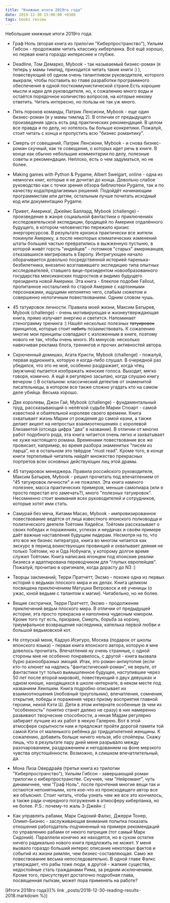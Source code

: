 ```yaml
---
title: "Книжные итоги 2019го года"
date: 2019-12-30 15:00:00 +0300
tags: books review
---
```

Небольшие книжные итоги 2019го года.
<!--more-->

* Граф Ноль (вторая книга из трилогии "Киберпространство"), Уильям Гибсон - продолжаем читать классику киберпанка. Всё ещё хорошо, но первая книга гораздо интереснее и глубже.

* Deadline, Том Демарко, Mybook - так называемый бизнес-роман (я теперь у мамы тимлид, приходится читать такие книги :) ), повествующий об одном очень талантливом руководителе, которого выкрали, чтобы поставить во главе разработки программного обеспечения в одной посткоммунистической стране.Есть хорошие мысли и идеи для руководителя, но, к сожалению много воды и остаётся порядочное количество вопросов, на которые некому ответить. Читать интересно, но пользы не так уж много.

* Пять пороков команды, Патрик Ленсиони, Mybook - еще один бизнес-роман (я у мамы тимлид 2). В отличии от предыдущего произведения здесь есть ряд практических рекомендаций. В целом все правда и по делу, но хотелось бы больше конкретики. Пожалуй, стоит читать с конца и пропустить всю "бизнес романтику".

* Смерть от совещаний, Патрик Ленсиони, Mybook - и снова бизнес-роман скучный, как те совещания, о которых идет речь в книге. В конце как обычно небольшие комментарии по делу, полезные советы и рекомендации. Неплохо, есть о чем задуматься, но не более.

* Making games with Python & Pygame, Albert Sweigart, online - одна из немногих книг, которые я не дочитал до конца. Довольно слабое руководство как с точки зрения обзора библиотеки Pygame, так и по качеству кода/предлагаемых решений. Подойдёт начинающим программистам или детям, остальным лучше почитать исходный код или документацию Pygame.

* Привет, Америка!, Джеймс Баллард, Mybook (challenge) - произведение в жанре социальной фантастики о приключениях исследовательской экспедиции, бродящей по Америке отдалённого будущего, в котором человечество пережило кризис энергоресурсов. В результате кризиса практически все жители покинули Америку, а после некоторых климатических изменений штаты большей частью превратились в выжженную пустыню, в которой живёт горсть "индейцев" - потомков "старых" американцев, отказавшихся мигрировать в Европу. Интригующее начало оборачивается довольно посредственной историей паренька-безбилетника, внезапно возглавившего экспедицию типа опытных исследователей, ставшего вице-президентом новообразованного государства мексиканских подростков и видимо будущего президента новой Америки. Эта книга - блеклое подобие Fallout, пропитанное ностальгией по старой Америке с картонными персонажами, ищущими непонятно чего, слабым сюжетом и совершенно нелогичным повествованием. Одним словом чушь.

* 45 татуировок личности. Правила моей жизни, Максим Батырев, Mybook (challenge) - очень мотивирующая и жизнеутверждающая книга, прямо излучает энергию и светится. Напоминает стенограмму тренинга :) Нашёл несколько полезных ~~татуировок~~ принципов, которые стоит ~~набить~~ позаимствовать. К сожалению многие мои принципы совпадают с изложенным в книге, поэтому нового не так, чтобы очень много. Из минусов: несколько навязчивая реклама блога, тренингов и прочих активностей автора.

* Скрюченный домишко, Агата Кристи, Mybook (challenge) - пожалуй, первая аудиокнига, которую я когда-либо слушал. В очередной раз убедился, что это не моё, особенно раздражает, когда чтец (мужчина) пытается изображать женские голоса. Выходит, мягко говоря, комично. А ещё я регулярно засыпаю, когда слушаю книгу вечером :)
В остальном: классический детектив от знаменитой писательницы, в котором все также сложно угадать кто на самом деле убийца. Весьма хорошо.

* Две королевы, Джон Гай, Mybook (challenge) - фундаментальный труд, рассказывающий о нелёгкой судьбе Марии Стюарт - самой известной и обаятельной королеве своего времени. Книга охватывает жизнь Марии от рождения до самой казни, а также делает акцент на непростых взаимоотношениях с королевой Елизаветой (отсюда цифра "два" в названии). В отличии от многих работ подобного рода, эта книга читается очень легко и захватывает не хуже настоящего романа. Временами повествование все же провисает, например, во время разбора знаменитых "писем из ларца", но в остальном это твёрдое "must read". Кроме того, в конце книги терпеливый читатель найдёт множество прекрасных портретов всех основных действующих лиц этой драмы.

* 45 татуировок менеджера. Правила российского руководителя, Максим Батырев, Mybook - решил прочитать под впечатлением от "45 татуировок личности" и не пожалел. Эта книга намного полезнее, масса практических примеров, меньше самопиара (или я просто перестал его замечать?), много "полезных татуировок". Несомненно стоит внимания всех руководителей и сотрудников, которые хотят ими стать.

* Самурай без меча, Китами Масао, Mybook - импровизированное повествование ведётся от лица известного японского полководца и политического деятеля Тоётоми Хидеёси. Тоётоми рассказывает о своих победах и поражениях, успехах и неудачах и своём примере даёт важные наставления будущим лидерам. Несмотря на то, что это все же бизнес литература, книга во многом читается как экскурс в период воинствующих провинций и охватывает деяния не только Тоётоми, но и Ода Нобунаги, у которому долгое время служил Тоётоми. Книга написана японцем под японские реалии бизнеса и адаптирована переводчиком для "глупых европейцев". Пожалуй, прочитаю в оригинале, когда дорасту до N3 :)

* Творцы заклинаний, Терри Пратчетт, Эксмо - похоже одна из первых историй о ведьмах плоского мира и их делах. Книга целиком посвящена приключениям Матушки Ветровоск и её ученицы (о ужас, юной ведьме с талантом к магии). Читабельно, но не более.

* Вещие сестрички, Терри Пратчетт, Эксмо - продолжение приключений ведьм плоского мира. В отличии от предыдущей истории, эта просто прекрасна и наполнена чудесным юмором. Кроме того тут есть, призраки, Смерть, борьба за корону, триумфальное возвращение наследника, капелька первой любви и большой ведьмовской кот.

* Не отпускай меня, Кадзуо Исигуро, Москва (подарок от школы японского языка) - первая книга японского автора, которую я мне довелось прочитать. Впечатления ну очень странные, с одной стороны мне не особенно понравилось, с другой - книга вызвала бурю разнообразных эмоций.
Итак, это роман-антиутопия (если кто-то клюнет на надпись "фантастический-роман", не верьте, от фантастики тут только вымышленное будущее, наступившее через 50 лет после второй мировой), повествующий о двух девушках и одном юноше, находящихся в школе-интернате, в неком месте под названием Хеилшем. Книга подробно описывает их взаимоотношения (любовный треугольник), впечатления, сомнения, открытия, победы и поражения через призму восприятия главной героини, некой Кэти Ш. Дети в этом интернате особенные (в чем их "особенность" понятно станет далеко не сразу) в них намеренно развивают творческие способности, а некая Мадам регулярно забирает лучшие из их работ в некую Галерею. Вот в этой атмосфере скрытности нам и предложат пройти дорогой памяти той самой Кэти от маленького ребёнка до тридцатилетней женщины. К сожалению, добавить больше ничего нельзя, ибо спойлеры. Скажу лишь, что в результате пару дней меня разрывало между разочарованием, раздражением и негодованием на фоне мерзкого чувства опустошённости. Возможно, я слишком впечатлительный, да.

* Мона Лиза Овердрайв (третья книга из трилогии "Киберпространство"), Уильям Гибсон - завершающий роман трилогии о киберпространстве. Скучнее, чем "Нейромант", чуть динамичнее, чем "Граф Ноль", после прочтения многие вещи так и остаются непонятными, хотя кое-что из происходящего автор все же объяснил. Стоит читать, чтобы узнать чем же все это кончилось, а также ради очередного погружения в атмосферу киберпанка, но не более. P.S.: почему-то жаль 3-Джейн :(

* Как управлять рабами, Марк Сидоний Фалкс, Джерри Тонер, Олимп-Бизнес - заслуживающая внимания попытка показать отношения работодатель-подчиненный на примере рекомендаций по управлению рабами от некого патриция (тот самый Марк Сидоний). Параллели конечно же находятся, но в сухом остатке ничего радикально нового книга предложить не может. У меня вызвало гораздо больший интерес описание некоторых фактов и событий из жизни римлян, чем бизнес-составляющая. Само же повествование весьма непоследовательно. В одной главе Фалкс утверждает, что рабы тоже люди, в другой - жалкие существа, недостойные стать гражданами Рима, за редким исключением. Кроме того, присутствует достаточно подробная глава, посвященная пыткам, может пора применять на работе?

[Итоги 2018го года]({% link _posts/2018-12-30-reading-results-2018.markdown %})
